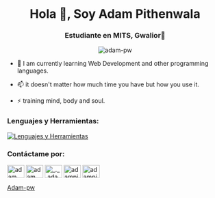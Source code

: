 <h1 align="center">Hola 👋, Soy Adam Pithenwala</h1>
<h3 align="center">Estudiante en MITS, Gwalior🌟</h3>

<p align="center"><img src="https://github.com/Adam-pw/Adam-pw/blob/main/animation_500_kxa883sd.gif" alt="adam-pw" /></p>

- 🌱 I am currently learning Web Development and other programming languages.

- 📫 it doesn't matter how much time you have but how you use it. 

- ⚡ training mind, body and soul.

<h3 align="left">Lenguajes y Herramientas:</h3>
<p align="left">
    <a href="https://skillicons.dev/icons?i=js,html,css,java,cs,cpp,dotnet,mysql,sql">
        <img src="https://skillicons.dev/icons?i=js,html,css,java,cs,cpp,dotnet,mysql,sql" alt="Lenguajes y Herramientas">
    </a>
</p>

<h3 align="left">Contáctame por:</h3>
<p align="left">
    <a href="https://www.linkedin.com/in/adam-pithewan/" target="blank"><img align="center"
      src="https://raw.githubusercontent.com/rahuldkjain/github-profile-readme-generator/master/src/images/icons/Social/linked-in-alt.svg"
      alt="adam pithewan" height="30" width="40" /></a>
  <a href="https://fb.com/adam pithen wala" target="blank"><img align="center"
      src="https://raw.githubusercontent.com/rahuldkjain/github-profile-readme-generator/master/src/images/icons/Social/facebook.svg"
      alt="adam pithen wala" height="30" width="40" /></a>
  <a href="https://instagram.com/_._.adam._" target="blank"><img align="center"
      src="https://raw.githubusercontent.com/rahuldkjain/github-profile-readme-generator/master/src/images/icons/Social/instagram.svg"
      alt="_._.adam._" height="30" width="40" /></a>
  <a href="https://www.hackerrank.com/adampithewan" target="blank"><img align="center"
      src="https://raw.githubusercontent.com/rahuldkjain/github-profile-readme-generator/master/src/images/icons/Social/hackerrank.svg"
      alt="adampithewan" height="30" width="40" /></a>
 <a href="https://twitter.com/adam_pithenwala" target="blank"><img align="center"
      src="https://raw.githubusercontent.com/rahuldkjain/github-profile-readme-generator/master/src/images/icons/Social/twitter.svg"
      alt="adampithewan" height="30" width="40" /></a>
</p>

[Adam-pw](https://github.com/Adam-pw)
